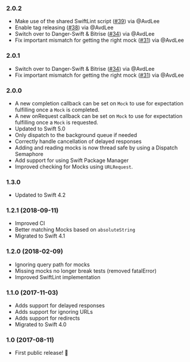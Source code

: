 ### 2.0.2

- Make use of the shared SwiftLint script ([#39](https://github.com/WeTransfer/Mocker/pull/39)) via @AvdLee
- Enable tag releasing ([#38](https://github.com/WeTransfer/Mocker/pull/38)) via @AvdLee
- Switch over to Danger-Swift & Bitrise ([#34](https://github.com/WeTransfer/Mocker/pull/34)) via @AvdLee
- Fix important mismatch for getting the right mock ([#31](https://github.com/WeTransfer/Mocker/pull/31)) via @AvdLee

### 2.0.1

- Switch over to Danger-Swift & Bitrise ([#34](https://github.com/WeTransfer/Mocker/pull/34)) via @AvdLee
- Fix important mismatch for getting the right mock ([#31](https://github.com/WeTransfer/Mocker/pull/31)) via @AvdLee

### 2.0.0
- A new completion callback can be set on `Mock` to use for expectation fulfilling once a `Mock` is completed.
- A new onRequest callback can be set on `Mock` to use for expectation fulfilling once a `Mock` is requested.
- Updated to Swift 5.0
- Only dispatch to the background queue if needed
- Correctly handle cancellation of delayed responses
- Adding and reading mocks is now thread safe by using a Dispatch Semaphore
- Add support for using Swift Package Manager
- Improved checking for Mocks using `URLRequest`.

### 1.3.0
- Updated to Swift 4.2

### 1.2.1 (2018-09-11)
- Improved CI
- Better matching Mocks based on `absoluteString`
- Migrated to Swift 4.1

### 1.2.0 (2018-02-09)
- Ignoring query path for mocks
- Missing mocks no longer break tests (removed fatalError)
- Improved SwiftLint implementation

### 1.1.0 (2017-11-03)
- Adds support for delayed responses
- Adds support for ignoring URLs
- Adds support for redirects
- Migrated to Swift 4.0

### 1.0 (2017-08-11)

- First public release! 🎉
